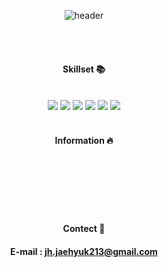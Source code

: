 <div align="center">

![header](https://capsule-render.vercel.app/api?type=Cylinder&color=000000&height=120&text=SKN01-1st-5Team&fontColor=ffffff)


<br/>
<br/>

#### Skillset :books:

<br/>

<img src="https://img.shields.io/badge/Github-181717?style=for-the-badge&logo=Github&logoColor=white">
<img src="https://img.shields.io/badge/Python-3776AB?style=for-the-badge&logo=Python&logoColor="white">
<img src="https://img.shields.io/badge/mysql-4479A1?style=for-the-badge&logo=MySQL&logoColor="white">  
<img src="https://img.shields.io/badge/streamlit-FF4B4B?style=for-the-badge&logo=Streamlit&logoColor="white">
<img src="https://img.shields.io/badge/selenium-43B02A?style=for-the-badge&logo=Selenium&logoColor="white">
<img src="https://img.shields.io/badge/visualstudiocode-007ACC?style=for-the-badge&logo=VSCode&logoColor="white">  

<br/>
<br/>

#### Information :fire:

<br/>


<br/>


<br/>


<br/>
<br/>

#### Contect :e-mail:
#### E-mail : jh.jaehyuk213@gmail.com
